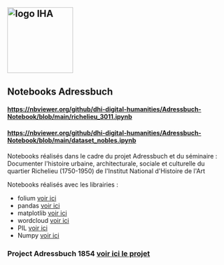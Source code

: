 <a href='https://www.dhi-paris.fr/fr/page-daccueil.html'><img src='https://th.bing.com/th/id/R.61028ff085975475c6beb093bfe05fae?rik=uz4xIq%2bK2BNFqA&riu=http%3a%2f%2ff-origin.hypotheses.org%2fwp-content%2fblogs.dir%2f411%2ffiles%2f2012%2f10%2fLOGO-DHIP_IHA.jpg&ehk=CCDsoocwGaxx5Ruh7ozf%2f%2bIk%2fuks24MZIgFIdBhbgwQ%3d&risl=&pid=ImgRaw&r=0' width='150' title='logo IHA'></a>  
---------------------------------------
## Notebooks Adressbuch
#### https://nbviewer.org/github/dhi-digital-humanities/Adressbuch-Notebook/blob/main/richelieu_3011.ipynb
#### https://nbviewer.org/github/dhi-digital-humanities/Adressbuch-Notebook/blob/main/dataset_nobles.ipynb

Notebooks réalisés dans le cadre du projet Adressbuch et du séminaire : Documenter l'histoire urbaine, architecturale, sociale et culturelle du quartier Richelieu (1750-1950) de l'Institut National d'Histoire de l'Art

Notebooks réalisés avec les librairies : 

* folium [voir ici](https://python-visualization.github.io/folium/index.html)
* pandas [voir ici](https://pandas.pydata.org/)
* matplotlib [voir ici](https://matplotlib.org/)
* wordcloud [voir ici](https://pypi.org/project/wordcloud/)
* PIL [voir ici](https://pypi.org/project/Pillow/)
* Numpy [voir ici](https://numpy.org/)

### Project Adressbuch 1854 [voir ici le projet](https://github.com/dhi-digital-humanities/Adressbuch)
